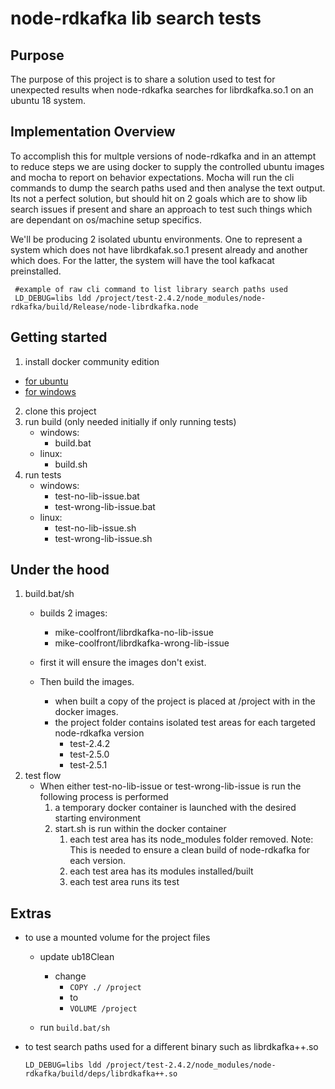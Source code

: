 # node-rdkafka lib search tests

## Purpose
The purpose of this project is to share a solution used to test for unexpected results when node-rdkafka searches for librdkafka.so.1 on an ubuntu 18 system.

## Implementation Overview
To accomplish this for multple versions of node-rdkafka and in an attempt to reduce steps we are using docker to supply the controlled ubuntu images and mocha to report on behavior expectations. Mocha will run the cli commands to dump the search paths used and then analyse the text output. Its not a perfect solution, but should hit on 2 goals which are to show lib search issues if present and share an approach to test such things which are dependant on os/machine setup specifics.

We'll be producing 2 isolated ubuntu environments. One to represent a system which does not have librdkafak.so.1 present already and another which does. For the latter, the system will have the tool kafkacat preinstalled.

 ```
  #example of raw cli command to list library search paths used
  LD_DEBUG=libs ldd /project/test-2.4.2/node_modules/node-rdkafka/build/Release/node-librdkafka.node
 ```

## Getting started

1. install docker community edition
* [for ubuntu](https://docs.docker.com/install/linux/docker-ce/ubuntu/)
* [for windows](https://docs.docker.com/docker-for-windows/install/)

2. clone this project
3. run build (only needed initially if only running tests)
   *  windows:
      * build.bat
   *  linux:
      * build.sh
4. run tests
   * windows:
     * test-no-lib-issue.bat
     * test-wrong-lib-issue.bat
   * linux:
     * test-no-lib-issue.sh
     * test-wrong-lib-issue.sh

## Under the hood
1. build.bat/sh
   * builds 2 images:
     * mike-coolfront/librdkafka-no-lib-issue
     * mike-coolfront/librdkafka-wrong-lib-issue

   * first it will ensure the images don't exist.
   * Then build the images.
     * when built a copy of the project is placed at /project with in the docker images.
     * the project folder contains isolated test areas for each targeted node-rdkafka version
       * test-2.4.2
       * test-2.5.0
       * test-2.5.1
2. test flow
   * When either test-no-lib-issue or test-wrong-lib-issue is run the following process is performed
     1. a temporary docker container is launched with the desired starting environment
     2. start.sh is run within the docker container
        1. each test area has its node_modules folder removed. Note: This is needed to ensure a clean build of node-rdkafka for each version.
        2. each test area has its modules installed/built
        3. each test area runs its test


## Extras
* to use a mounted volume for the project files
  * update ub18Clean
    * change
      * ```COPY ./ /project```
      * to
      * ```VOLUME /project```

  * run ```build.bat/sh```
* to test search paths used for a different binary such as librdkafka++.so
  ```
  LD_DEBUG=libs ldd /project/test-2.4.2/node_modules/node-rdkafka/build/deps/librdkafka++.so
  ```